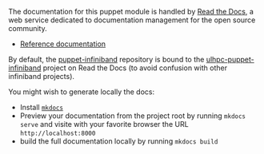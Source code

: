 The documentation for this puppet module is handled by [Read the Docs](https://readthedocs.org/), a web service dedicated to documentation management for the open source community.

* [Reference documentation](https://docs.readthedocs.org/en/latest/)

By default, the [puppet-infiniband](https://github.com/ULHPC/puppet-infiniband) repository is bound to the [ulhpc-puppet-infiniband](http://ulhpc-puppet-infiniband.rtfd.org) project on Read the Docs (to avoid confusion with other infiniband projects). 

You might wish to generate locally the docs:

* Install [`mkdocs`](http://www.mkdocs.org/#installation)
* Preview your documentation from the project root by running `mkdocs serve` and visite with your favorite browser the URL `http://localhost:8000`
* build the full documentation locally by running `mkdocs build`


